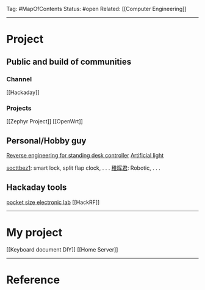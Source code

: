 Tag: #MapOfContents
Status: #open 
Related: [[Computer Engineering]]

---
# Project

## Public and build of communities
### Channel
[[Hackaday]]


### Projects
[[Zephyr Project]]
[[OpenWrt]]


## Personal/Hobby guy

[Reverse engineering for standing desk controller](https://github.com/phord/Jarvis)
[Artificial light](https://www.youtube.com/watch?v=6bqBsHSwPgw)

[socttbez1](https://www.youtube.com/@scottbez1): smart lock, split flap clock, . . .
[稚晖君](https://www.youtube.com/@user-ow7ej5ss7j): Robotic, . . .

## Hackaday tools

[pocket size electronic lab](https://hackaday.io/project/192130-felini-revolutionary-pocket-sized-electronic-lab)
[[HackRF]]

---
# My project

[[Keyboard document DIY]]
[[Home Server]]


---
# Reference

